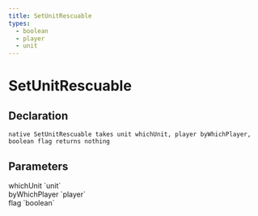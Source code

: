 ```yaml
---
title: SetUnitRescuable
types:
  - boolean
  - player
  - unit
---
```


# SetUnitRescuable

## Declaration

```
native SetUnitRescuable takes unit whichUnit, player byWhichPlayer, boolean flag returns nothing
```

## Parameters
<dl>
  <dt>whichUnit `unit`</dt>
  <dd></dd>

  <dt>byWhichPlayer `player`</dt>
  <dd></dd>

  <dt>flag `boolean`</dt>
  <dd></dd>
</dl>